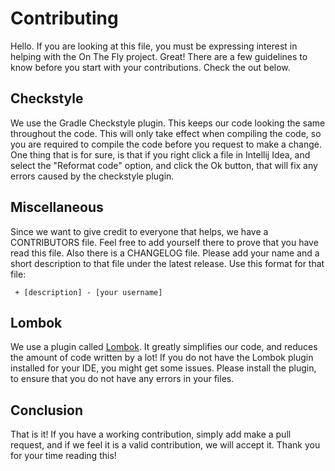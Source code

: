 # Contributing
Hello. If you are looking at this file, you must be expressing interest in helping with the On The Fly project. Great! There are a few guidelines to know before you start with your contributions. Check the out below.

## Checkstyle
We use the Gradle Checkstyle plugin. This keeps our code looking the same throughout the code. This will only take effect when compiling the code, so you are required to compile the code before you request to make a change. One thing that is for sure, is that if you right click a file in Intellij Idea, and select the "Reformat code" option, and click the Ok button, that will fix any errors caused by the checkstyle plugin.

## Miscellaneous
Since we want to give credit to everyone that helps, we have a CONTRIBUTORS file. Feel free to add yourself there to prove that you have read this file. Also there is a CHANGELOG file. Please add your name and a short description to that file under the latest release. Use this format for that file:

     + [description] - [your username]

## Lombok
We use a plugin called [Lombok][1]. It greatly simplifies our code, and reduces the amount of code written by a lot! If you do not have the Lombok plugin installed for your IDE, you might get some issues. Please install the plugin, to ensure that you do not have any errors in your files.

## Conclusion
That is it! If you have a working contribution, simply add make a pull request, and if we feel it is a valid contribution, we will accept it. Thank you for your time reading this!

  [1]: https://projectlombok.org/